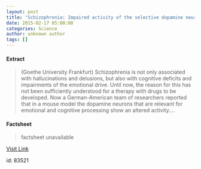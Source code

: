 ```yaml
---
layout: post
title: "Schizophrenia: Impaired activity of the selective dopamine neurons"
date: 2015-02-17 05:00:00
categories: Science
author: unknown author
tags: []
---
```



#### Extract
>(Goethe University Frankfurt) Schizophrenia is not only associated with hallucinations and delusions, but also with cognitive deficits and impairments of the emotional drive. Until now, the reason for this has not been sufficiently understood for a therapy with drugs to be developed. Now a German-American team of researchers reported that in a mouse model the dopamine neurons that are relevant for emotional and cognitive processing show an altered activity....

#### Factsheet
>factsheet unavailable

[Visit Link](http://www.eurekalert.org/pub_releases/2015-02/guf-sia021715.php)

id:   83521


